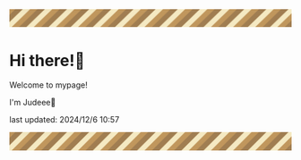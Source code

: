 <!-- Header image -->
<img src="./pokemon/pokemon_8.png" width="1000">

# Hi there!👋

Welcome to mypage!

I'm Judeee🐷

last updated: 2024/12/6 10:57

<!-- Footer image -->
<img src="./pokemon/pokemon_8.png" width="1000">
